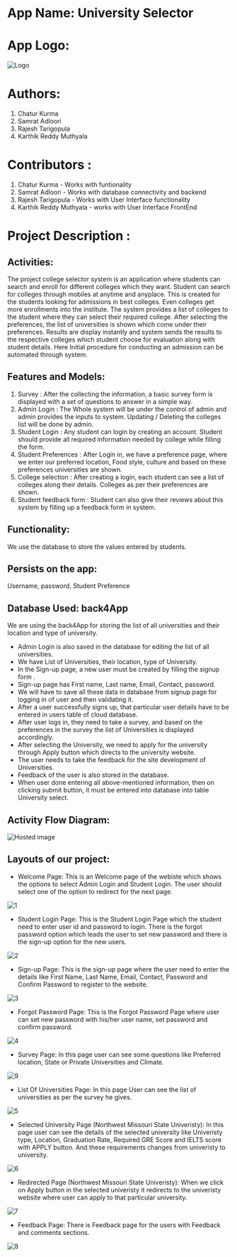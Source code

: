 # App Name: University Selector

# App Logo:

![Logo](https://user-images.githubusercontent.com/46695115/68987338-87ca1480-07ee-11ea-9f3d-ddbe418f8b78.png)

# Authors:

1) Chatur Kurma
2) Samrat Adloori
3) Rajesh Tarigopula
4) Karthik Reddy Muthyala

# Contributors :

1) Chatur Kurma - Works with funtionality
2) Samrat Adloori - Works with database connectivity and backend 
3) Rajesh Tarigopula - Works with User Interface functionality
4) Karthik Reddy Muthyala - works with User Interface FrontEnd

# Project Description :
## Activities:


The project college selector system is an application where students can search and enroll for different colleges which they want. Student can search for colleges through mobiles at anytime and anyplace. This is created for the students looking for admissions in best colleges. Even colleges get more enrollments into the institute. The system provides a list of colleges to the student where they can select their required college. After selecting the preferences, the list of universities is shown which come under their preferences. Results are display instantly and system sends the results to the respective colleges which student choose for evaluation along with student details. Here Initial procedure for conducting an admission can be automated through system.


## Features and Models:

1.	Survey : After the collecting the information, a basic survey form is displayed with a set of questions to answer in a simple way.
2.	Admin Login : The Whole system will be under the control of admin and admin provides the inputs to system. Updating / Deleting the colleges list will be done by admin.
3.	Student Login : Any student can login by creating an account. Student should provide all required information needed by college while filling the form.
4.	Student Preferences : After Login in, we have a preference page, where we enter our preferred location, Food style, culture and based on these preferences universities are shown.
5.	College selection : After creating a login, each student can see a list of colleges along their details. Colleges as per their preferences are shown.
6.	Student feedback form : Student can also give their reviews about this system by filling up a feedback form in system.


## Functionality: 
We use the database to store the values entered by students.

## Persists on the app:   
Username, password, Student Preference

## Database Used: back4App
  We are using the back4App for storing the list of all universities and their location and type of university.
- Admin Login is also saved in the database for editing the list of all universities.
- We have List of Universities, their location, type of University.
- In the Sign-up page, a new user must be created by filling the signup form .
- Sign-up page has First name, Last name, Email, Contact, password.
- We will have to save all these data in database from signup page for logging in of user and then validating it.
- After a user successfully signs up, that particular user details have to be entered in users table of cloud database.
- After user logs in, they need to take a survey, and based on the preferences in the survey the list of Universities is displayed accordingly.
- After selecting the University, we need to apply for the university through Apply button which directs to the university website.
- The user needs to take the feedback for the site development of Universities.
- Feedback of the user is also stored in the database.
- When user done entering all above-mentioned information, then on clicking submit button, it must be entered into database into table University select.

## Activity Flow Diagram:

![Hosted image](https://github.com/karthikmuthyala/ANDROID_project/blob/master/hdfc.jpg)

## Layouts of our project:
- Welcome Page:
This is an Welcome page of the webiste which shows the options to select Admin Login and Student Login. The user should select one of the option to redirect for the next page.

![1](https://user-images.githubusercontent.com/46695115/68985642-93610f80-07dd-11ea-8c50-25c27e1d6ce6.PNG)

- Student Login Page:
This is the Student Login Page which the student need to enter user id and password to login. There is the forgot password option which leads the user to set new password and there is the sign-up option for the new users.

![2](https://user-images.githubusercontent.com/46695115/68985751-82fd6480-07de-11ea-9e7c-384e7121ca7a.PNG)

- Sign-up Page:
This is the sign-up page where the user need to enter the details like First Name, Last Name, Email, Contact, Password and Confirm Password to register to the website.

![3](https://user-images.githubusercontent.com/46695115/68986009-c5c03c00-07e0-11ea-98a3-e7b0b9a4a61e.PNG)

- Forgot Password Page:
This is the Forgot Password Page where user can set new password with his/her user name, set password and confirm password.

![4](https://user-images.githubusercontent.com/46695115/68986409-bd6a0000-07e4-11ea-8002-a1fd40ef3f3d.PNG)

- Survey Page:
In this page user can see some questions like Preferred location, State or Private Universities and Climate.

![9](https://user-images.githubusercontent.com/46695115/68986879-8ba76800-07e9-11ea-9762-5d5123138477.PNG)

- List Of Universities Page:
In this page User can see the list of universities as per the survey he gives.

![5](https://user-images.githubusercontent.com/46695115/68986856-5c90f680-07e9-11ea-889a-4efdd2f87b50.PNG)

- Selected University Page (Northwest Missouri State Univeristy):
In this page user can see the details of the selected university like Univeristy type, Location, Graduation Rate, Required GRE Score and IELTS score with APPLY button. And these requirements changes from univeristy to university.

![6](https://user-images.githubusercontent.com/46695115/68986520-c6a79c80-07e5-11ea-90d0-fed6759e904c.PNG)

- Redirected Page (Northwest Missouri State Univeristy):
When we click on Apply button in the selected univeristy it redirects to the univeristy website where user can apply to that particular university.

![7](https://user-images.githubusercontent.com/46695115/68986622-b5ab5b00-07e6-11ea-960f-73b2f447700b.PNG)

- Feedback Page:
There is Feedback page for the users with Feedback and comments sections.

![8](https://user-images.githubusercontent.com/46695115/68986728-d45e2180-07e7-11ea-9186-7a94b5933cbe.PNG)







